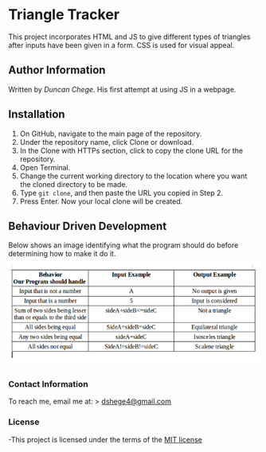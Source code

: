 # Triangle Tracker

This project incorporates HTML and JS to give different types of triangles after
inputs have been given in a form. CSS is used for visual appeal.

## Author Information
Written by *Duncan Chege*. His first attempt at using JS in a webpage.

## Installation

1. On GitHub, navigate to the main page of the repository.
2. Under the repository name, click Clone or download.
3. In the Clone with HTTPs section, click to copy the clone URL for the repository.
4. Open Terminal.
5. Change the current working directory to the location where you want the cloned directory to be made.
6. Type `git clone`, and then paste the URL you copied in Step 2.
7. Press Enter. Now your local clone will be created.

## Behaviour Driven Development

Below shows an image identifying what the program should do before determining how to make it do it.
![Image](bdd.png)

### Contact Information

To reach me, email me at: > dshege4@gmail.com


### License

-This project is licensed under the terms of the [MIT license](https://github.com/dunyung1/Web-work/blob/master/MIT%20License)
